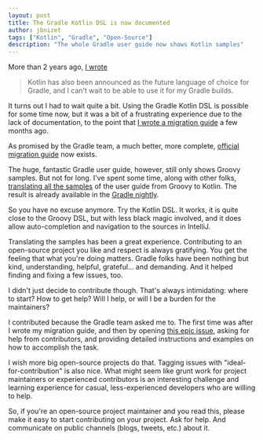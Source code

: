 ```yaml
---
layout: post
title: The Gradle Kotlin DSL is now documented
author: jbnizet
tags: ["Kotlin", "Gradle", "Open-Source"]
description: "The whole Gradle user guide now shows Kotlin samples"
---
```


More than 2 years ago, [I wrote](/2016/05/31/first-kotlin-project/#conclusion) 

> Kotlin has also been announced as the future language of choice for Gradle, and I can’t wait to be able to use it for my Gradle builds.

It turns out I had to wait quite a bit. 
Using the Gradle Kotlin DSL is possible for some time now, but it was a bit of a frustrating experience due to the lack of documentation, to the point that [I wrote a migration guide](https://blog.ninja-squad.com/2018/05/22/kotlin-migration/#migrating-the-gradle-build) a few months ago.

As promised by the Gradle team, a much better, more complete, [official migration guide](https://guides.gradle.org/migrating-build-logic-from-groovy-to-kotlin/) now exists. 

The huge, fantastic Gradle user guide, however, still only shows Groovy samples. 
But not for long. 
I've spent some time, along with other folks, [translating all the samples](https://github.com/gradle/gradle/pulls?utf8=%E2%9C%93&q=is%3Apr+%236442+) of the user guide from Groovy to Kotlin. 
The result is already available in the [Gradle nightly](https://docs.gradle.org/nightly/userguide/userguide.html).

So you have no excuse anymore. 
Try the Kotlin DSL. 
It works, it is quite close to the Groovy DSL, but with less black magic involved, and it does allow auto-completion and navigation to the sources in IntelliJ.

Translating the samples has been a great experience. 
Contributing to an open-source project you like and respect is always gratifying. 
You get the feeling that what you're doing matters. 
Gradle folks have been nothing but kind, understanding, helpful, grateful... and demanding. 
And it helped finding and fixing a few issues, too.

I didn't just decide to contribute though. 
That's always intimidating: where to start? 
How to get help? 
Will I help, or will I be a burden for the maintainers?

I contributed because the Gradle team asked me to. 
The first time was after I wrote my migration guide, and then by opening [this epic issue](https://github.com/gradle/gradle/issues/6442), asking for help from contributors, and providing detailed instructions and examples on how to accomplish the task.

I wish more big open-source projects do that. 
Tagging issues with "ideal-for-contribution" is also nice.
What might seem like grunt work for project maintainers or experienced contributors is an interesting challenge and learning experience for casual, less-experienced developers who are willing to help.

So, if you're an open-source project maintainer and you read this, please make it easy to start contributing on your project. 
Ask for help. 
And communicate on public channels (blogs, tweets, etc.) about it.

